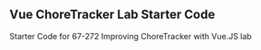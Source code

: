 ## Vue ChoreTracker Lab Starter Code ##

Starter Code for 67-272 Improving ChoreTracker with Vue.JS lab
